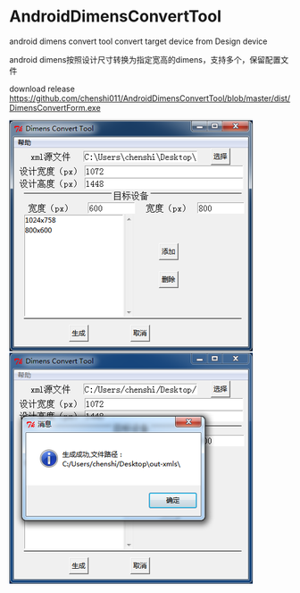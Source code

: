 # AndroidDimensConvertTool
android dimens convert tool
convert target device from Design device

android dimens按照设计尺寸转换为指定宽高的dimens，支持多个，保留配置文件

download release
https://github.com/chenshi011/AndroidDimensConvertTool/blob/master/dist/DimensConvertForm.exe

![](screenshot1.png)
![](screenshot2.png)
